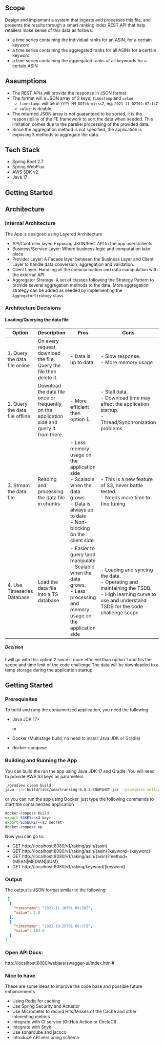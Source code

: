 ## Scope

Design and implement a system that ingests and processes this file, and presents the results
through a smart ranking index REST API that help retailers make sense of this data as follows:

- a time series containing the individual ranks for an ASIN, for a certain keyword
- a time series containing the aggregated ranks for all ASINs for a certain keyword
- a time series containing the aggregated ranks of all keywords for a certain ASIN

## Assumptions

- The REST APIs will provide the response in JSON format
- The format will a JSON array of 2 keys; `timestamp` and `value`
    - `timestamp`: will be in `YYYY-MM-DDThh:mi:ssZ`, eg: `2021-11-02T01:07:14Z`
    - `value`: is double
- The returned JSON array is not guaranteed to be sorted, it is the responsibility of the FE framework to sort the data
  when needed. This limitation comes due to the parallel processing of the provided data.
- Since the aggregation method is not specified, the application is exposing 3 methods to aggregate the data.

## Tech Stack

- Spring Boot 2.7
- Spring WebFlux
- AWS SDK v2
- Java 17

## Getting Started

## Architecture

### Internal Architecture

The App is designed using Layered Architecture

- API/Controller layer: Exposing JSON/Rest API to the app users/clients
- Business/Service Layer: Where business logic and computation take place
- Provider Layer: A Facade layer between the Business Layer and Client Layer to handle data conversion, aggregation and
  validation.
- Client Layer: Handling all the communication and data manipulation with the external API
- Aggregator Strategy: A set of classes following the Strategy Pattern to provide several aggregation methods to the
  data. More aggregation strategy can be added as needed by implementing the `AggregatorStrategy` class

### Architecture Decisions

#### Loading/Querying the data file

| Option                         | Description                                                                                | Pros                                                                                                                                                           | Cons                                                                                                                                                              | Comment |
|--------------------------------|--------------------------------------------------------------------------------------------|----------------------------------------------------------------------------------------------------------------------------------------------------------------|-------------------------------------------------------------------------------------------------------------------------------------------------------------------|---------|
| 1. Query the data file online  | On every request, download the file. Query the file then delete it.                        | - Data is up to data <br />                                                                                                                                    | - Slow response. <br /> - More memory usage                                                                                                                       |         |
| 2. Query the data file offline | Download the data file once or frequently on the application side and query it from there. | - More efficient then option 1. <br />                                                                                                                         | - Stall data. <br /> - Download time may affect the application startup. <br /> - Thread/Synchronization problems                                                 |         |
| 3. Stream the data file        | Reading and processing the data file in chunks                                             | - Less memory usage on the application side <br />  - Scalable when the data grows <br /> - Data is always up to date <br /> - Non-blocking on the client side | - This is a new feature of S3, never battle tested. <br /> - Needs more time to fine tuning                                                                       |         |
| 4. Use Timeseries Database     | Load the data file into a TS database                                                      | - Easier to query \and manipulate<br/> - Scalable when the data grows. <br /> - Less processing and memory usage on the application side                       | - Loading and syncing the data. <br /> - Operating and maintaining the TSDB. <br /> - High learning curve to use and understand TSDB for the code challenge scope |         |

##### Decision

I will go with this option 2 since it more efficient than option 1 and fits the scope and time limit of the code
challenge
The data will be downloaded to a temp storage during the application startup.

## Getting Started

### Prerequisites

To build and rung the containerized application, you need the following

- Java JDK 17+

  or

- Docker (Multistage build, no need to install Java JDK or Gradle)
- docker-compose

### Building and Running the App

You can build the run the app using Java JDK 17 and Gradle. You will need to provide AWS S3 keys as parameters

```bash
./gradlew clean build
java -jar build/libs/smartranking-0.0.1-SNAPSHOT.jar --providers.sellics.s3.accessKeyId=<s3 key> --providers.sellics.s3.secretAccessKey=<s3 secret>

```

or you can run the app using Docker, just type the following commands to start the containerized application

```bash
docker-compose build
export S3KEY=<s3 key>
export S3SECRET=<s3 secret>
docker-compose up
```

Now you can go to:

- GET http://localhost:8080/v1/raking/asin/{asin}
- GET http://localhost:8080/v1/raking/asin/{asin}?keyword={keyword}
- GET http://localhost:8080/v1/raking/asin/{asin}?method={MEAN|MEDIAN|SUM}
- GET http://localhost:8080/v1/raking/keyword/{keyword}

### Output

The output is JSON format similar to the following:

```json
 [
  {
    "timestamp": "2021-11-10T01:08:38Z",
    "value": 2.0
  },
  {
    "timestamp": "2021-10-25T01:06:37Z",
    "value": 183.0
  }
]
```

### Open API Docs:

http://localhost:8080/webjars/swagger-ui/index.html#

### Nice to have

These are some ideas to improve the code base and possible future enhancements

- Using Redis for caching
- Use Spring Security and Actuator
- Use Micrometer to record Hits/Misses of the Cache and other interesting metrics
- Integrate with CI service (GitHub Action or CircleCI)
- Integrate with [Snyk](http://snyk.io)
- Use sonarqube and jacoco
- Introduce API versioning schema